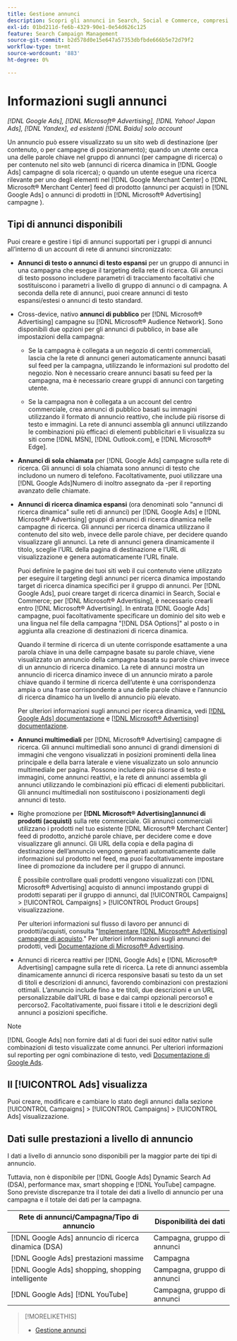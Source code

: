 ```yaml
---
title: Gestione annunci
description: Scopri gli annunci in Search, Social e Commerce, compresi i tipi di annunci disponibili.
exl-id: 01bd211d-fe6b-4329-90e1-0e54d626c125
feature: Search Campaign Management
source-git-commit: b2d578d0e15e647a57353dbfbde666b5e72d79f2
workflow-type: tm+mt
source-wordcount: '883'
ht-degree: 0%

---
```


# Informazioni sugli annunci

*[!DNL Google Ads], [!DNL Microsoft® Advertising], [!DNL Yahoo! Japan Ads], [!DNL Yandex], ed esistenti [!DNL Baidu] solo account*

Un annuncio può essere visualizzato su un sito web di destinazione (per contenuto, o per campagne di posizionamento); quando un utente cerca una delle parole chiave nel gruppo di annunci (per campagne di ricerca) o per contenuto nel sito web (annunci di ricerca dinamica in [!DNL Google Ads] campagne di sola ricerca); o quando un utente esegue una ricerca rilevante per uno degli elementi nel [!DNL Google Merchant Center] o [!DNL Microsoft® Merchant Center] feed di prodotto (annunci per acquisti in [!DNL Google Ads] o annunci di prodotti in [!DNL Microsoft® Advertising] campagne ).

## Tipi di annunci disponibili

Puoi creare e gestire i tipi di annunci supportati per i gruppi di annunci all’interno di un account di rete di annunci sincronizzato:

* **Annunci di testo o annunci di testo espansi** per un gruppo di annunci in una campagna che esegue il targeting della rete di ricerca. Gli annunci di testo possono includere parametri di tracciamento facoltativi che sostituiscono i parametri a livello di gruppo di annunci o di campagna. A seconda della rete di annunci, puoi creare annunci di testo espansi/estesi o annunci di testo standard.

* Cross-device, nativo **annunci di pubblico** per [!DNL Microsoft® Advertising] campagne su [!DNL Microsoft® Audience Network]. Sono disponibili due opzioni per gli annunci di pubblico, in base alle impostazioni della campagna:

   * Se la campagna è collegata a un negozio di centri commerciali, lascia che la rete di annunci generi automaticamente annunci basati sul feed per la campagna, utilizzando le informazioni sul prodotto del negozio. Non è necessario creare annunci basati su feed per la campagna, ma è necessario creare gruppi di annunci con targeting utente.

   * Se la campagna non è collegata a un account del centro commerciale, crea annunci di pubblico basati su immagini utilizzando il formato di annuncio reattivo, che include più risorse di testo e immagini. La rete di annunci assembla gli annunci utilizzando le combinazioni più efficaci di elementi pubblicitari e li visualizza su siti come [!DNL MSN], [!DNL Outlook.com], e [!DNL Microsoft® Edge].

* **Annunci di sola chiamata** per [!DNL Google Ads] campagne sulla rete di ricerca. Gli annunci di sola chiamata sono annunci di testo che includono un numero di telefono. Facoltativamente, puoi utilizzare una [!DNL Google Ads]Numero di inoltro assegnato da -per il reporting avanzato delle chiamate.

* **Annunci di ricerca dinamica espansi** (ora denominati solo &quot;annunci di ricerca dinamica&quot; sulle reti di annunci) per [!DNL Google Ads] e [!DNL Microsoft® Advertising] gruppi di annunci di ricerca dinamica nelle campagne di ricerca. Gli annunci per ricerca dinamica utilizzano il contenuto del sito web, invece delle parole chiave, per decidere quando visualizzare gli annunci. La rete di annunci genera dinamicamente il titolo, sceglie l’URL della pagina di destinazione e l’URL di visualizzazione e genera automaticamente l’URL finale.

  Puoi definire le pagine dei tuoi siti web il cui contenuto viene utilizzato per eseguire il targeting degli annunci per ricerca dinamica impostando target di ricerca dinamica specifici per il gruppo di annunci. Per [!DNL Google Ads], puoi creare target di ricerca dinamici in Search, Social e Commerce; per [!DNL Microsoft® Advertising], è necessario crearli entro [!DNL Microsoft® Advertising]. In entrata [!DNL Google Ads] campagne, puoi facoltativamente specificare un dominio del sito web e una lingua nel file della campagna &quot;[!DNL DSA Options]&quot; al posto o in aggiunta alla creazione di destinazioni di ricerca dinamica.

  Quando il termine di ricerca di un utente corrisponde esattamente a una parola chiave in una delle campagne basate su parole chiave, viene visualizzato un annuncio della campagna basata su parole chiave invece di un annuncio di ricerca dinamico. La rete di annunci mostra un annuncio di ricerca dinamico invece di un annuncio mirato a parole chiave quando il termine di ricerca dell’utente è una corrispondenza ampia o una frase corrispondente a una delle parole chiave e l’annuncio di ricerca dinamico ha un livello di annuncio più elevato.

  Per ulteriori informazioni sugli annunci per ricerca dinamica, vedi [[!DNL Google Ads] documentazione](https://support.google.com/google-ads/answer/2471185) e [[!DNL Microsoft® Advertising] documentazione](https://help.ads.microsoft.com/#apex/ads/en/56794).

* **Annunci multimediali** per [!DNL Microsoft® Advertising] campagne di ricerca. Gli annunci multimediali sono annunci di grandi dimensioni di immagini che vengono visualizzati in posizioni prominenti della linea principale e della barra laterale e viene visualizzato un solo annuncio multimediale per pagina. Possono includere più risorse di testo e immagini, come annunci reattivi, e la rete di annunci assembla gli annunci utilizzando le combinazioni più efficaci di elementi pubblicitari. Gli annunci multimediali non sostituiscono i posizionamenti degli annunci di testo.

* Righe promozione per **[!DNL Microsoft® Advertising]annunci di prodotti (acquisti)** sulla rete commerciale. Gli annunci commerciali utilizzano i prodotti nel tuo esistente [!DNL Microsoft® Merchant Center] feed di prodotto, anziché parole chiave, per decidere come e dove visualizzare gli annunci. Gli URL della copia e della pagina di destinazione dell’annuncio vengono generati automaticamente dalle informazioni sul prodotto nel feed, ma puoi facoltativamente impostare linee di promozione da includere per il gruppo di annunci.

  È possibile controllare quali prodotti vengono visualizzati con [!DNL Microsoft® Advertising] acquisto di annunci impostando gruppi di prodotti separati per il gruppo di annunci, dal [!UICONTROL Campaigns] > [!UICONTROL Campaigns] > [!UICONTROL Product Groups] visualizzazione.

  Per ulteriori informazioni sul flusso di lavoro per annunci di prodotti/acquisti, consulta &quot;[Implementare [!DNL Microsoft® Advertising] campagne di acquisto](/help/search-social-commerce/campaign-management/special-campaign-types/microsoft-shopping-campaigns.md).&quot;  Per ulteriori informazioni sugli annunci dei prodotti, vedi [Documentazione di Microsoft® Advertising](https://help.ads.microsoft.com/#apex/3/en/51082).

* Annunci di ricerca reattivi per [!DNL Google Ads] e [!DNL Microsoft® Advertising] campagne sulla rete di ricerca. La rete di annunci assembla dinamicamente annunci di ricerca responsive basati su testo da un set di titoli e descrizioni di annunci, favorendo combinazioni con prestazioni ottimali. L’annuncio include fino a tre titoli, due descrizioni e un URL personalizzabile dall’URL di base e dai campi opzionali percorso1 e percorso2. Facoltativamente, puoi fissare i titoli e le descrizioni degli annunci a posizioni specifiche.

>[!NOTE]
>
>[!DNL Google Ads] non fornire dati al di fuori dei suoi editor nativi sulle combinazioni di testo visualizzate come annunci. Per ulteriori informazioni sul reporting per ogni combinazione di testo, vedi [Documentazione di Google Ads](https://support.google.com/google-ads/answer/7684791).

## Il [!UICONTROL Ads] visualizza

Puoi creare, modificare e cambiare lo stato degli annunci dalla sezione [!UICONTROL Campaigns] > [!UICONTROL Campaigns] > [!UICONTROL Ads] visualizzazione.

## Dati sulle prestazioni a livello di annuncio

I dati a livello di annuncio sono disponibili per la maggior parte dei tipi di annuncio.

Tuttavia, non è disponibile per [!DNL Google Ads] Dynamic Search Ad (DSA), performance max, smart shopping e [!DNL YouTube] campagne. Sono previste discrepanze tra il totale dei dati a livello di annuncio per una campagna e il totale dei dati per la campagna.

| Rete di annunci/Campagna/Tipo di annuncio | Disponibilità dei dati |
|---|---|
| [!DNL Google Ads] annuncio di ricerca dinamica (DSA) | Campagna, gruppo di annunci |
| [!DNL Google Ads] prestazioni massime | Campagna |
| [!DNL Google Ads] shopping, shopping intelligente | Campagna, gruppo di annunci |
| [!DNL Google Ads] [!DNL YouTube] | Campagna, gruppo di annunci |

>[!MORELIKETHIS]
>
>* [Gestione annunci](ad-manage.md)
